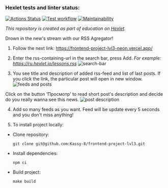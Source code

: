 ### Hexlet tests and linter status:
[![Actions Status](https://github.com/Kassy-8/frontend-project-lvl3/workflows/hexlet-check/badge.svg)](https://github.com/Kassy-8/frontend-project-lvl3/actions/workflows/hexlet-check.yml)
[![Test workflow](https://github.com/Kassy-8/frontend-project-lvl3/actions/workflows/test.yml/badge.svg)](https://github.com/Kassy-8/frontend-project-lvl3/actions/workflows/test.yml)
[![Maintainability](https://api.codeclimate.com/v1/badges/87fc87cfea9040498d1e/maintainability)](https://codeclimate.com/github/Kassy-8/frontend-project-lvl3/maintainability)

*This repository is created as part of education on [Hexlet](https://hexlet.io).*

Drown in the new's stream with our RSS Agregator!

1. Follow the next link:
https://frontend-project-lvl3-neon.vercel.app/

2. Enter the rss-containing-url in the search bar, press Add.
*For example: https://ru.hexlet.io/lessons.rss*
![search-bar](https://i.ibb.co/WFrdHz0/project1a.png)

3. You see title and description of added rss-feed and list of last posts. If you click the link, the particular post will open in new window. 
![feeds and posts](https://i.ibb.co/Qnzyd1W/project2a.png)

Click on the button 'Просмотр' to read short post's description and decide do you really wanna see this news.
![post description](https://i.ibb.co/qsVWZyP/project3.png)

4. Add so many feeds as you want. Feed will be update every 5 seconds and you don't miss anything!

5. To install project locally: 

* Clone repository:

     `git clone git@github.com:Kassy-8/frontend-project-lvl3.git`

* Install dependencies:

    `npm ci`

* Build project:

    `make build`
